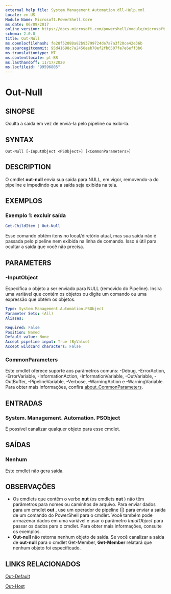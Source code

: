 ```yaml
---
external help file: System.Management.Automation.dll-Help.xml
Locale: en-US
Module Name: Microsoft.PowerShell.Core
ms.date: 06/09/2017
online version: https://docs.microsoft.com/powershell/module/microsoft.powershell.core/out-null?view=powershell-7.2&WT.mc_id=ps-gethelp
schema: 2.0.0
title: Out-Null
ms.openlocfilehash: fe28f52088a82b93799724de7a7a3f20ce42e36b
ms.sourcegitcommit: 95d41698c7a2450eeb70ef2fb6507fe7e6eff3b6
ms.translationtype: MT
ms.contentlocale: pt-BR
ms.lasthandoff: 11/17/2020
ms.locfileid: "99596805"
---
```

# Out-Null

## SINOPSE
Oculta a saída em vez de enviá-la pelo pipeline ou exibi-la.

## SYNTAX

```
Out-Null [-InputObject <PSObject>] [<CommonParameters>]
```

## DESCRIPTION

O cmdlet **out-null** envia sua saída para NULL, em vigor, removendo-a do pipeline e impedindo que a saída seja exibida na tela.

## EXEMPLOS

### Exemplo 1: excluir saída

```powershell
Get-ChildItem | Out-Null
```

Esse comando obtém itens no local/diretório atual, mas sua saída não é passada pelo pipeline nem exibida na linha de comando.
Isso é útil para ocultar a saída que você não precisa.

## PARAMETERS

### -InputObject

Especifica o objeto a ser enviado para NULL (removido do Pipeline).
Insira uma variável que contém os objetos ou digite um comando ou uma expressão que obtém os objetos.

```yaml
Type: System.Management.Automation.PSObject
Parameter Sets: (All)
Aliases:

Required: False
Position: Named
Default value: None
Accept pipeline input: True (ByValue)
Accept wildcard characters: False
```

### CommonParameters

Este cmdlet oferece suporte aos parâmetros comuns: -Debug, -ErrorAction, -ErrorVariable, -InformationAction, -InformationVariable, -OutVariable, -OutBuffer, -PipelineVariable, -Verbose, -WarningAction e -WarningVariable. Para obter mais informações, confira [about_CommonParameters](https://go.microsoft.com/fwlink/?LinkID=113216).

## ENTRADAS

### System. Management. Automation. PSObject

É possível canalizar qualquer objeto para esse cmdlet.

## SAÍDAS

### Nenhum

Este cmdlet não gera saída.

## OBSERVAÇÕES

* Os cmdlets que contêm o verbo **out** (os cmdlets **out** ) não têm parâmetros para nomes ou caminhos de arquivo. Para enviar dados para um cmdlet **out** , use um operador de pipeline (|) para enviar a saída de um comando do PowerShell para o cmdlet. Você também pode armazenar dados em uma variável e usar o parâmetro *InputObject* para passar os dados para o cmdlet. Para obter mais informações, consulte os exemplos.
* **Out-null** não retorna nenhum objeto de saída. Se você canalizar a saída de **out-null** para o cmdlet Get-Member, **Get-Member** relatará que nenhum objeto foi especificado.

## LINKS RELACIONADOS

[Out-Default](Out-Default.md)

[Out-Host](Out-Host.md)


